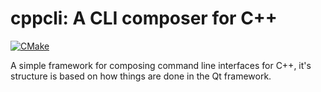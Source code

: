 # cppcli: A CLI composer for C++
[![CMake](https://github.com/mateus558/cppcli/actions/workflows/cmake.yml/badge.svg)](https://github.com/mateus558/cppcli/actions/workflows/cmake.yml)

A simple framework for composing command line interfaces for C++, it's structure is based on how things are done in the 
Qt framework.
